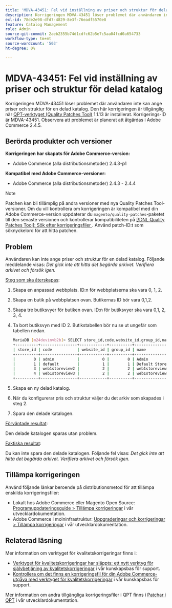 ```yaml
---
title: 'MDVA-43451: Fel vid inställning av priser och struktur för delad katalog'
description: Korrigeringen MDVA-43451 löser problemet där användaren inte kan ange priser och struktur för en delad katalog. Den här korrigeringen är tillgänglig när [QPT-verktyget (Quality Patches Tool)](/help/announcements/adobe-commerce-announcements/magento-quality-patches-released-new-tool-to-self-serve-quality-patches.md) 1.1.13 är installerat. Korrigerings-ID är MDVA-43451. Observera att problemet är planerat att åtgärdas i Adobe Commerce 2.4.5.
exl-id: 78de2e98-dfd7-4829-8e3f-76eadf5570e8
feature: Catalog Management
role: Admin
source-git-commit: 2aeb2355b74d1cdfc62b5e7c5aa04fcd0a654733
workflow-type: tm+mt
source-wordcount: '503'
ht-degree: 0%

---
```


# MDVA-43451: Fel vid inställning av priser och struktur för delad katalog

Korrigeringen MDVA-43451 löser problemet där användaren inte kan ange priser och struktur för en delad katalog. Den här korrigeringen är tillgänglig när [QPT-verktyget (Quality Patches Tool)](/help/announcements/adobe-commerce-announcements/magento-quality-patches-released-new-tool-to-self-serve-quality-patches.md) 1.1.13 är installerat. Korrigerings-ID är MDVA-43451. Observera att problemet är planerat att åtgärdas i Adobe Commerce 2.4.5.

## Berörda produkter och versioner

**Korrigeringen har skapats för Adobe Commerce-version:**

* Adobe Commerce (alla distributionsmetoder) 2.4.3-p1

**Kompatibel med Adobe Commerce-versioner:**

* Adobe Commerce (alla distributionsmetoder) 2.4.3 - 2.4.4

>[!NOTE]
>
>Patchen kan bli tillämplig på andra versioner med nya Quality Patches Tool-versioner. Om du vill kontrollera om korrigeringen är kompatibel med din Adobe Commerce-version uppdaterar du `magento/quality-patches`-paketet till den senaste versionen och kontrollerar kompatibiliteten på [[!DNL Quality Patches Tool]: Sök efter korrigeringsfiler ](https://experienceleague.adobe.com/tools/commerce-quality-patches/index.html?lang=sv-SE). Använd patch-ID:t som söknyckelord för att hitta patchen.

## Problem

Användaren kan inte ange priser och struktur för en delad katalog. Följande meddelande visas: *Det gick inte att hitta det begärda arkivet. Verifiera arkivet och försök igen.*

<u>Steg som ska återskapas</u>:

1. Skapa en anpassad webbplats. ID:n för webbplatserna ska vara 0, 1, 2.
1. Skapa en butik på webbplatsen ovan. Butikernas ID bör vara 0,1,2.
1. Skapa tre butiksvyer för butiken ovan. ID:n för butiksvyer ska vara 0,1, 2, 3, 4.
1. Ta bort butiksvyn med ID 2. Butikstabellen bör nu se ut ungefär som tabellen nedan.

   ```bash
   MariaDB [m24devinvb2b]> SELECT store_id,code,website_id,group_id,name FROM store;
   +----------+----------------+------------+----------+--------------------+
   | store_id | code           | website_id | group_id | name               |
   +----------+----------------+------------+----------+--------------------+
   |        0 | admin          |          0 |        0 | Admin              |
   |        1 | default        |          1 |        1 | Default Store View |
   |        3 | web1storeview2 |          2 |        2 | web1storeview2     |
   |        4 | web1storeview3 |          2 |        2 | web1storeview3     |
   +----------+----------------+------------+----------+--------------------+
   ```

1. Skapa en ny delad katalog.
1. När du konfigurerar pris och struktur väljer du det arkiv som skapades i steg 2.
1. Spara den delade katalogen.

<u>Förväntade resultat</u>:

Den delade katalogen sparas utan problem.

<u>Faktiska resultat</u>:

Du kan inte spara den delade katalogen. Följande fel visas:
*Det gick inte att hitta det begärda arkivet. Verifiera arkivet och försök igen.*

## Tillämpa korrigeringen

Använd följande länkar beroende på distributionsmetod för att tillämpa enskilda korrigeringsfiler:

* Lokalt hos Adobe Commerce eller Magento Open Source: [Programuppdateringsguide > Tillämpa korrigeringar](https://experienceleague.adobe.com/sv/docs/commerce-operations/tools/quality-patches-tool/usage) i vår utvecklardokumentation.
* Adobe Commerce i molninfrastruktur: [Uppgraderingar och korrigeringar > Tillämpa korrigeringar](https://experienceleague.adobe.com/sv/docs/commerce-cloud-service/user-guide/develop/upgrade/apply-patches) i vår utvecklardokumentation.

## Relaterad läsning

Mer information om verktyget för kvalitetskorrigeringar finns i:

* [Verktyget för kvalitetskorrigeringar har släppts: ett nytt verktyg för självbetjäning av kvalitetskorrigeringar](/help/announcements/adobe-commerce-announcements/magento-quality-patches-released-new-tool-to-self-serve-quality-patches.md) i vår kunskapsbas för support.
* [Kontrollera om det finns en korrigeringsfil för din Adobe Commerce-utgåva med verktyget för kvalitetskorrigeringar](/help/support-tools/patches-available-in-qpt-tool/check-patch-for-magento-issue-with-magento-quality-patches.md) i vår kunskapsbas för support.

Mer information om andra tillgängliga korrigeringsfiler i QPT finns i [Patchar i QPT](https://experienceleague.adobe.com/tools/commerce-quality-patches/index.html?lang=sv-SE) i vår utvecklardokumentation.
